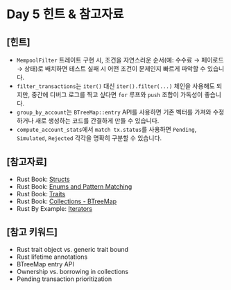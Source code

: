 # Day 5 힌트 & 참고자료

## [힌트]
- `MempoolFilter` 트레이트 구현 시, 조건을 자연스러운 순서(예: 수수료 → 페이로드 → 상태)로 배치하면 테스트 실패 시 어떤 조건이 문제인지 빠르게 파악할 수 있습니다.
- `filter_transactions`는 `iter()` 대신 `iter().filter(...)` 체인을 사용해도 되지만, 중간에 디버그 로그를 찍고 싶다면 `for` 루프와 `push` 조합이 가독성이 좋습니다.
- `group_by_account`는 `BTreeMap::entry` API를 사용하면 기존 벡터를 가져와 수정하거나 새로 생성하는 코드를 간결하게 만들 수 있습니다.
- `compute_account_stats`에서 `match tx.status`를 사용하면 `Pending`, `Simulated`, `Rejected` 각각을 명확히 구분할 수 있습니다.

## [참고자료]
- Rust Book: [Structs](https://doc.rust-lang.org/book/ch05-00-structs.html)
- Rust Book: [Enums and Pattern Matching](https://doc.rust-lang.org/book/ch06-00-enums.html)
- Rust Book: [Traits](https://doc.rust-lang.org/book/ch10-02-traits.html)
- Rust Book: [Collections - BTreeMap](https://doc.rust-lang.org/std/collections/struct.BTreeMap.html)
- Rust By Example: [Iterators](https://doc.rust-lang.org/rust-by-example/trait/iter.html)

## [참고 키워드]
- Rust trait object vs. generic trait bound
- Rust lifetime annotations
- BTreeMap entry API
- Ownership vs. borrowing in collections
- Pending transaction prioritization